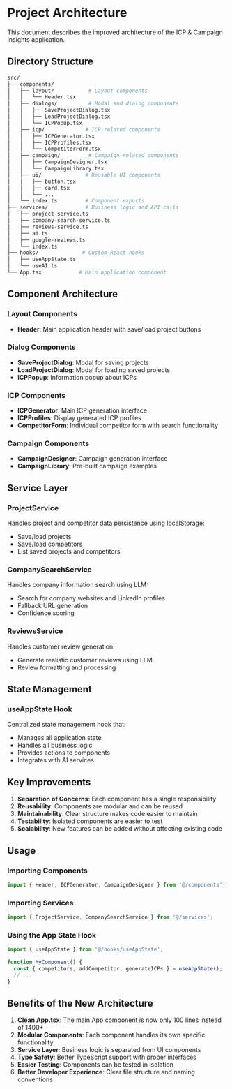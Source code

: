# Project Architecture

This document describes the improved architecture of the ICP & Campaign Insights application.

## Directory Structure

```bash
src/
├── components/
│   ├── layout/           # Layout components
│   │   └── Header.tsx
│   ├── dialogs/          # Modal and dialog components
│   │   ├── SaveProjectDialog.tsx
│   │   ├── LoadProjectDialog.tsx
│   │   └── ICPPopup.tsx
│   ├── icp/             # ICP-related components
│   │   ├── ICPGenerator.tsx
│   │   ├── ICPProfiles.tsx
│   │   └── CompetitorForm.tsx
│   ├── campaign/         # Campaign-related components
│   │   ├── CampaignDesigner.tsx
│   │   └── CampaignLibrary.tsx
│   ├── ui/              # Reusable UI components
│   │   ├── button.tsx
│   │   ├── card.tsx
│   │   └── ...
│   └── index.ts         # Component exports
├── services/            # Business logic and API calls
│   ├── project-service.ts
│   ├── company-search-service.ts
│   ├── reviews-service.ts
│   ├── ai.ts
│   ├── google-reviews.ts
│   └── index.ts
├── hooks/              # Custom React hooks
│   ├── useAppState.ts
│   └── useAI.ts
└── App.tsx            # Main application component
```

## Component Architecture

### Layout Components

- **Header**: Main application header with save/load project buttons

### Dialog Components

- **SaveProjectDialog**: Modal for saving projects
- **LoadProjectDialog**: Modal for loading saved projects
- **ICPPopup**: Information popup about ICPs

### ICP Components

- **ICPGenerator**: Main ICP generation interface
- **ICPProfiles**: Display generated ICP profiles
- **CompetitorForm**: Individual competitor form with search functionality

### Campaign Components

- **CampaignDesigner**: Campaign generation interface
- **CampaignLibrary**: Pre-built campaign examples

## Service Layer

### ProjectService

Handles project and competitor data persistence using localStorage:

- Save/load projects
- Save/load competitors
- List saved projects and competitors

### CompanySearchService

Handles company information search using LLM:

- Search for company websites and LinkedIn profiles
- Fallback URL generation
- Confidence scoring

### ReviewsService

Handles customer review generation:

- Generate realistic customer reviews using LLM
- Review formatting and processing

## State Management

### useAppState Hook

Centralized state management hook that:

- Manages all application state
- Handles all business logic
- Provides actions to components
- Integrates with AI services

## Key Improvements

1. **Separation of Concerns**: Each component has a single responsibility
2. **Reusability**: Components are modular and can be reused
3. **Maintainability**: Clear structure makes code easier to maintain
4. **Testability**: Isolated components are easier to test
5. **Scalability**: New features can be added without affecting existing code

## Usage

### Importing Components

```typescript
import { Header, ICPGenerator, CampaignDesigner } from '@/components';
```

### Importing Services

```typescript
import { ProjectService, CompanySearchService } from '@/services';
```

### Using the App State Hook

```typescript
import { useAppState } from '@/hooks/useAppState';

function MyComponent() {
  const { competitors, addCompetitor, generateICPs } = useAppState();
  // ...
}
```

## Benefits of the New Architecture

1. **Clean App.tsx**: The main App component is now only 100 lines instead of 1400+
2. **Modular Components**: Each component handles its own specific functionality
3. **Service Layer**: Business logic is separated from UI components
4. **Type Safety**: Better TypeScript support with proper interfaces
5. **Easier Testing**: Components can be tested in isolation
6. **Better Developer Experience**: Clear file structure and naming conventions
